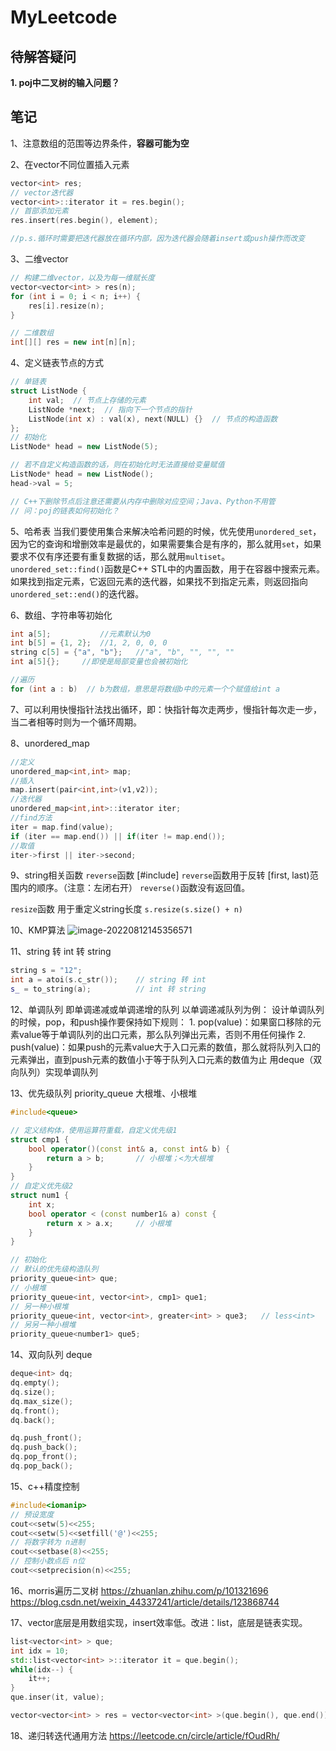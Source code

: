# MyLeetcode

## 待解答疑问
**1. poj中二叉树的输入问题？**

## 笔记
1、注意数组的范围等边界条件，**容器可能为空**

2、在vector不同位置插入元素

```c++
vector<int> res;
// vector迭代器
vector<int>::iterator it = res.begin();
// 首部添加元素
res.insert(res.begin(), element);

//p.s.循环时需要把迭代器放在循环内部，因为迭代器会随着insert或push操作而改变
```
3、二维vector
```c++
// 构建二维vector，以及为每一维赋长度
vector<vector<int> > res(n);
for (int i = 0; i < n; i++) {
    res[i].resize(n);
}

// 二维数组
int[][] res = new int[n][n];
```

4、定义链表节点的方式

```c++
// 单链表
struct ListNode {
    int val;  // 节点上存储的元素
    ListNode *next;  // 指向下一个节点的指针
    ListNode(int x) : val(x), next(NULL) {}  // 节点的构造函数
};
// 初始化
ListNode* head = new ListNode(5);

// 若不自定义构造函数的话，则在初始化时无法直接给变量赋值
ListNode* head = new ListNode();
head->val = 5;

// C++下删除节点后注意还需要从内存中删除对应空间；Java、Python不用管
// 问：poj的链表如何初始化？
```

5、哈希表
当我们要使用集合来解决哈希问题的时候，优先使用`unordered_set`，因为它的查询和增删效率是最优的，如果需要集合是有序的，那么就用`set`，如果要求不仅有序还要有重复数据的话，那么就用`multiset`。
`unordered_set::find()`函数是C++ STL中的内置函数，用于在容器中搜索元素。如果找到指定元素，它返回元素的迭代器，如果找不到指定元素，则返回指向`unordered_set::end()`的迭代器。

6、数组、字符串等初始化
```c++
int a[5];           //元素默认为0
int b[5] = {1, 2};  //1, 2, 0, 0, 0
string c[5] = {"a", "b"};   //"a", "b", "", "", ""
int a[5]{};     //即使是局部变量也会被初始化

//遍历
for (int a : b)  // b为数组，意思是将数组b中的元素一个个赋值给int a
```

7、可以利用快慢指针法找出循环，即：快指针每次走两步，慢指针每次走一步，当二者相等时则为一个循环周期。

8、unordered_map

```c++
//定义
unordered_map<int,int> map;
//插入
map.insert(pair<int,int>(v1,v2));
//迭代器
unordered_map<int,int>::iterator iter;
//find方法
iter = map.find(value);
if (iter == map.end()) || if(iter != map.end());
//取值
iter->first || iter->second;

```

9、string相关函数
`reverse`函数 [#include<algorithm>]
    `reverse`函数用于反转 [first, last)范围内的顺序。（注意：左闭右开）
    `reverse()`函数没有返回值。

 `resize`函数
    用于重定义string长度
    `s.resize(s.size() + n)`

10、KMP算法
![image-20220812145356571](README.assets/image-20220812145356571.png)


11、string 转 int 转 string

```c++
string s = "12";
int a = atoi(s.c_str());    // string 转 int
s_ = to_string(a);          // int 转 string
```

12、单调队列
即单调递减或单调递增的队列
以单调递减队列为例：
    设计单调队列的时候，pop，和push操作要保持如下规则：
    1. pop(value)：如果窗口移除的元素value等于单调队列的出口元素，那么队列弹出元素，否则不用任何操作
    2. push(value)：如果push的元素value大于入口元素的数值，那么就将队列入口的元素弹出，直到push元素的数值小于等于队列入口元素的数值为止
用deque（双向队列）实现单调队列

13、优先级队列 priority_queue
大根堆、小根堆
```c++
#include<queue>

// 定义结构体，使用运算符重载，自定义优先级1
struct cmp1 {
    bool operator()(const int& a, const int& b) {
        return a > b;       // 小根堆；<为大根堆
    }
}
// 自定义优先级2
struct num1 {
    int x;
    bool operator < (const number1& a) const {
        return x > a.x;     // 小根堆
    }
}

// 初始化
// 默认的优先级构造队列
priority_queue<int> que;
// 小根堆
priority_queue<int, vector<int>, cmp1> que1;
// 另一种小根堆
priority_queue<int, vector<int>, greater<int> > que3;   // less<int>
// 另另一种小根堆
priority_queue<number1> que5;
```

14、双向队列 deque
```c++
deque<int> dq;
dq.empty();
dq.size();
dq.max_size();
dq.front();
dq.back();

dq.push_front();
dq.push_back();
dq.pop_front();
dq.pop_back();
```

15、c++精度控制
```c++
#include<iomanip>
// 预设宽度
cout<<setw(5)<<255;
cout<<setw(5)<<setfill('@')<<255;
// 将数字转为 n进制
cout<<setbase(8)<<255;
// 控制小数点后 n位
cout<<setprecision(n)<<255;
```

16、morris遍历二叉树
https://zhuanlan.zhihu.com/p/101321696
https://blog.csdn.net/weixin_44337241/article/details/123868744

17、vector底层是用数组实现，insert效率低。改进：list，底层是链表实现。
```c++
list<vector<int> > que;
int idx = 10;
std::list<vector<int> >::iterator it = que.begin();
while(idx--) {
    it++;
}
que.inser(it, value);

vector<vector<int> > res = vector<vector<int> >(que.begin(), que.end());
```

18、递归转迭代通用方法
https://leetcode.cn/circle/article/fOudRh/

